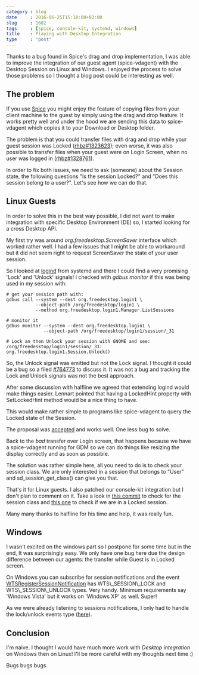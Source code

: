 ```yaml
---
category : blog
date     : 2016-06-25T15:10:00+02:00
slug     : 1602
tags     : [spice, console-kit, systemd, windows]
title    : Playing with Desktop Integration
type     : "post"
---
```


Thanks to a bug found in Spice's drag and drop implementation, I was
able to improve the integration of our guest agent (spice-vdagent) with
the Desktop Session on Linux and Windows. I enjoyed the process to solve
those problems so I thought a blog post could be interesting as well.

## The problem

If you use [Spice](www.spice-space.org) you might enjoy the feature of
copying files from your client machine to the guest by simply using the
drag and drop feature. It works pretty well and under the hood we are
sending this data to spice-vdagent which copies it to your Download or
Desktop folder.

The problem is that you could transfer files with drag and drop while
your guest session was Locked
([rhbz\#1323623](https://bugzilla.redhat.com/show_bug.cgi?id=1323623));
even worse, it was also possible to transfer files when your guest were
on Login Screen, when no user was logged in
([rhbz\#1328761](https://bugzilla.redhat.com/show_bug.cgi?id=1328761)).

In order to fix both issues, we need to ask (someone) about the Session
state, the following questions &quot;Is the session Locked?&quot; and
&quot;Does this session belong to a user?&quot;. Let's see how we can do
that.

## Linux Guests

In order to solve this in the best way possible, I did not want to make
integration with specific Desktop Environment (DE) so, I started looking
for a cross Desktop API.

My first try was around *org.freedesktop.ScreenSaver* interface which
worked rather well. I had a few issues that I might be able to
workaround but it did not seem right to request ScreenSaver the state of
your user session.

So I looked at
[logind](https://www.freedesktop.org/wiki/Software/systemd/logind/) from
systemd and there I could find a very promising 'Lock' and 'Unlock'
signals! I checked with *gdbus monitor* if this was being used in my
session with:

```
# get your session path with:
gdbus call --system --dest org.freedesktop.login1 \
           --object-path /org/freedesktop/login1 \
           --method org.freedesktop.login1.Manager.ListSessions

# monitor it
gdbus monitor --system --dest org.freedesktop.login1 \
              --object-path /org/freedesktop/login1/session/_31

# Lock an then Unlock your session with GNOME and see:
/org/freedesktop/login1/session/_31: org.freedesktop.login1.Session.Unlock()
```

So, the Unlock
signal was emitted but not the Lock signal. I thought it could be a bug
so a filed [\#764773](https://bugzilla.gnome.org/show_bug.cgi?id=764773)
to discuss it. It was not a bug and tracking the Lock and Unlock signals
was not the best approach.

After some discussion with halfline we agreed that extending logind
would make things easier. Lennart pointed that having a LockedHint
property with SetLockedHint method would be a nice thing to have.

This would make rather simple to programs like spice-vdagent to query
the Locked state of the Session.

The proposal was
[accepted](https://github.com/systemd/systemd/pull/3238) and works well.
One less bug to solve.

Back to the *bad* transfer over Login screen, that happens because we
have a spice-vdagent running for GDM so we can do things like resizing
the display correctly and as soon as possible.

The solution was rather simple here, all you need to do is to check your
session class. We are only interested in a session that belongs to
&quot;User&quot; and sd\_session\_get\_class() can give you that.

That's it for Linux guests. I also patched our console-kit integration
but I don't plan to comment on it. Take a look in [this
commit](https://cgit.freedesktop.org/spice/linux/vd_agent/commit/?id=49c421a82cebeeb47f268d57d30384e650734ae9)
to check for the session class and [this
one](https://cgit.freedesktop.org/spice/linux/vd_agent/commit/?id=1700c0244f37dc67a48519765543ddd7c3f4c17b)
to check if we are in a Locked session.

Many many thanks to halfline for his time and help, it was really fun.

## Windows

I wasn't excited on the windows part so I postpone for some time but in
the end, It was surprisingly easy. We only have one bug here due the
design difference between our agents: the transfer while Guest is in
Locked screen.

On Windows you can subscribe for session notifications and the event
[WTSRegisterSessionNotification](https://msdn.microsoft.com/en-us/library/aa383841(v=vs.85).aspx)
has WTS\_SESSION\_LOCK and WTS\_SESSION\_UNLOCK types. Very handy.
Minimum requirements say 'Windows Vista' but it works on 'Windows XP' as
well. Super!

As we were already listening to sessions notifications, I only had to
handle the lock/unlock events type
([here](https://cgit.freedesktop.org/spice/win32/vd_agent/commit/?id=5907b6cbb5c724f9729da59a644271b4258d122e)).

## Conclusion

I'm naive. I thought I would have much more work with *Desktop
integration* on Windows then on Linux! I'll be more careful with my
thoughts next time :)

Bugs bugs bugs.
